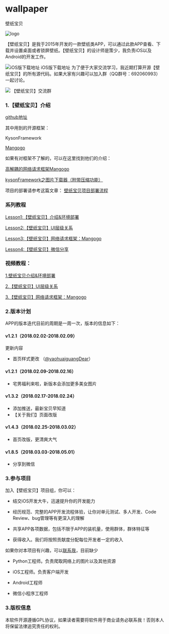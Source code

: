 # wallpaper
壁纸宝贝

![logo](https://is5-ssl.mzstatic.com/image/thumb/Purple128/v4/54/cd/29/54cd294b-eb80-d2fd-bb65-1ae42f24f685/AppIcon-1x_U007emarketing-85-220-5.png/230x0w.jpg)

【壁纸宝贝】是我于2015年开发的一款壁纸类APP，可以通过此款APP查看、下载并设置桌面或者锁屏壁纸。【壁纸宝贝】的设计师是策少，我负责iOS以及Android的开发工作。

![iOS版下载地址](http://images.kyson.cn/wallpaper_appstore_link_ios.png)
iOS版下载地址
为了便于大家交流学习，我近期打算开源【壁纸宝贝】的所有源代码。如果大家有兴趣可以加入群（QQ群号：692060993）一起讨论。

![](http://images.kyson.cn/kyson_wallpaper_qun_qrcode.png)
【壁纸宝贝】交流群


 ### 1.【壁纸宝贝】介绍

[github地址](https://github.com/kysonzhu/wallpaper.git)

其中用到的开源框架：

KysonFramework

[Mangogo](https://github.com/kysonzhu/Mangogo.git)

如果有对框架不了解的，可以在这里找到他们的介绍：

[高解耦的网络请求框架Mangogo](http://kyson.cn/index.php/archives/28/)

[kysonFramework之图片下载器（附带压缩功能）](http://kyson.cn/index.php/archives/4/)

项目的部署请参考这篇文章：
[壁纸宝贝项目部署流程](http://kyson.cn/index.php/archives/104/)

### 系列教程

[Lesson1:【壁纸宝贝】介绍&环境部署](http://kyson.cn/index.php/archives/104/)

[Lesson2:【壁纸宝贝】UI层级关系](http://kyson.cn/index.php/archives/107/)

[Lesson3:【壁纸宝贝】网络请求框架：Mangogo](http://kyson.cn/index.php/archives/109/)

[Lesson4:【壁纸宝贝】微信分享](http://kyson.cn/index.php/archives/115/)


### 视频教程：

[1.壁纸宝贝介绍&环境部署](http://www.miaopai.com/show/W5Vgg4OwjLIHFEtZ4yoD0-GhzUxzFm2sdOOBeA__.htm)

[2.【壁纸宝贝】UI层级关系](http://www.miaopai.com/show/9b37kTJRjZOTiqRMbkawQ2qn8WILbWIXi-tgCg__.htm)

[3.【壁纸宝贝】网络请求框架：Mangogo](http://www.miaopai.com/show/lO0FCrT3FzAg~WM~10HQYPVN~XsVGMLQCkH1hw__.htm)

 ### 2.版本计划

APP的版本迭代目前的周期是一周一次，版本的信息如下：

 #### v1.2.1（2018.02.02-2018.02.09）

更新内容
 - 首页样式更改 （[@yaohuaiguangDear](https://github.com/yaohuaiguangDear)）

 #### v1.2.1（2018.02.09-2018.02.16）

 - 宅男福利来啦，新版本会添加更多美女图片

 #### v1.3.2（2018.02.17-2018.02.24）

 - 添加推送，最新宝贝早知道
 - 【关于我们】页面改版

 #### v1.4.3（2018.02.25-2018.03.02）

 - 首页改版，更清爽大气
 
  #### v1.8.5（2018.03.03-2018.05.01）

 - 分享到微信

 ### 3.参与项目


加入【壁纸宝贝】项目组，你可以：

 - 结交iOS开发大牛，迅速提升你的开发能力

 - 经历规范、完整的APP开发流程体验，让你对单元测试、多人开发、Code Review、bug管理等有更深入的理解

 - 共享APP各项数据，包括不限于APP的装机量，使用群体，群体特征等

 - 获得收入。我们将按照贡献度分配每位开发者一定的收入

如果你对本项目有兴趣，可以[联系我](http://kyson.cn/index.php/start-page.html)，目前缺少

 - Python工程师。负责爬取网络上的图片以及其他资源

 - iOS工程师。负责客户端开发

 - Android工程师

 - 微信小程序工程师

 ### 3.版权信息

本软件开源遵循GPL协议，如果读者需要将软件用于商业请务必联系我！否则本人将保留法律追究责任的权利。


